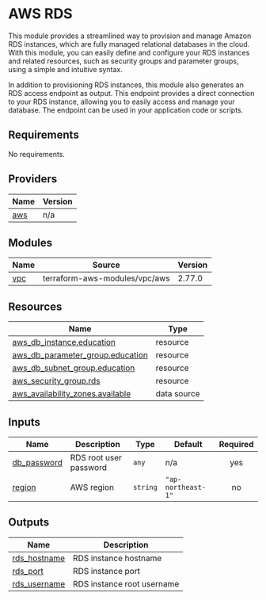 # AWS RDS

This module provides a streamlined way to provision and manage Amazon RDS instances, which are fully managed relational databases in the cloud. With this module, you can easily define and configure your RDS instances and related resources, such as security groups and parameter groups, using a simple and intuitive syntax.

In addition to provisioning RDS instances, this module also generates an RDS access endpoint as output. This endpoint provides a direct connection to your RDS instance, allowing you to easily access and manage your database. The endpoint can be used in your application code or scripts.

## Requirements

No requirements.

## Providers

| Name | Version |
|------|---------|
| <a name="provider_aws"></a> [aws](#provider\_aws) | n/a |

## Modules

| Name | Source | Version |
|------|--------|---------|
| <a name="module_vpc"></a> [vpc](#module\_vpc) | terraform-aws-modules/vpc/aws | 2.77.0 |

## Resources

| Name | Type |
|------|------|
| [aws_db_instance.education](https://registry.terraform.io/providers/hashicorp/aws/latest/docs/resources/db_instance) | resource |
| [aws_db_parameter_group.education](https://registry.terraform.io/providers/hashicorp/aws/latest/docs/resources/db_parameter_group) | resource |
| [aws_db_subnet_group.education](https://registry.terraform.io/providers/hashicorp/aws/latest/docs/resources/db_subnet_group) | resource |
| [aws_security_group.rds](https://registry.terraform.io/providers/hashicorp/aws/latest/docs/resources/security_group) | resource |
| [aws_availability_zones.available](https://registry.terraform.io/providers/hashicorp/aws/latest/docs/data-sources/availability_zones) | data source |

## Inputs

| Name | Description | Type | Default | Required |
|------|-------------|------|---------|:--------:|
| <a name="input_db_password"></a> [db\_password](#input\_db\_password) | RDS root user password | `any` | n/a | yes |
| <a name="input_region"></a> [region](#input\_region) | AWS region | `string` | `"ap-northeast-1"` | no |

## Outputs

| Name | Description |
|------|-------------|
| <a name="output_rds_hostname"></a> [rds\_hostname](#output\_rds\_hostname) | RDS instance hostname |
| <a name="output_rds_port"></a> [rds\_port](#output\_rds\_port) | RDS instance port |
| <a name="output_rds_username"></a> [rds\_username](#output\_rds\_username) | RDS instance root username |
